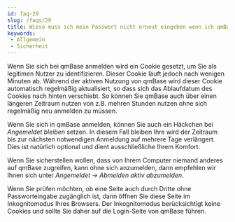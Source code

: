 ```yaml
---
id: faq-29
slug: /faqs/29
title: Wieso muss ich mein Passwort nicht erneut eingeben wenn ich qmBase aufrufe
keywords:
 - Allgemein
 - Sicherheit
---
```

Wenn Sie sich bei qmBase anmelden wird ein Cookie gesetzt, um Sie als legitimen Nutzer zu identifizieren. Dieser Cookie läuft jedoch nach wenigen Minuten ab. Während der aktiven Nutzung von qmBase wird dieser Cookie automatisch regelmäßig aktualisiert, so dass sich das Ablaufdatum des Cookies nach hinten verschiebt. So können Sie qmBase auch über einen längeren Zeitraum nutzen von z.B. mehren Stunden nutzen ohne sich regelmäßig neu anmelden zu müssen. 

Wenn Sie sich in qmBase anmelden, können Sie auch ein Häckchen bei *Angemeldet bleiben* setzen. In diesem Fall bleiben Ihre wird der Zeitraum bis zur nächsten notwendigen Anmeldung auf mehrere Tage verlängert. Dies ist natürlich optional und dient ausschließliche Ihrem Komfort.

Wenn Sie sicherstellen wollen, dass von Ihrem Computer niemand anderes auf qmBase zugreifen, kann ohne sich anzumelden, dann empfehlen wir Ihnen sich unter *Angemeldet -> Abmelden aktiv abzumelden*.

Wenn Sie prüfen möchten, ob eine Seite auch durch Dritte ohne Passworteingabe zugänglich ist, dann öffnen Sie diese Seite im Inkognitomodus Ihres Browsers. Der Inkognitomodus berücksichtigt keine Cookies und sollte Sie daher auf die Login-Seite von qmBase führen. 
